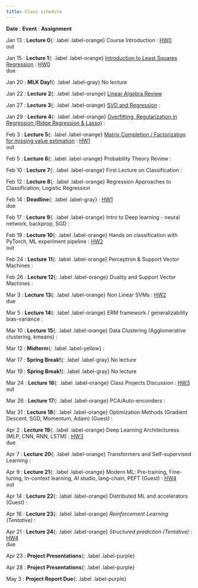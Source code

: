 ```yaml
---
title: Class schedule
---
```

**Date**
: **Event**
    : **Assignment**

Jan 13
: **Lecture 0**{: .label .label-orange} Course Introduction
	: [HW0](/main/homeworks/#homework-0-survey) <br> out

Jan 15
: **Lecture 1**{: .label .label-orange} [Introduction to Least Squares Regression](/main/Lectures/#lecture-1)
    : [HW0](/main/homeworks/#homework-0-survey) <br> due

Jan 20
: **MLK Day!**{: .label .label-gray} No lecture

Jan 22
: **Lecture 2**{: .label .label-orange} [Linear Algebra Review](/main/Lectures/#lecture-2)
        <!-- : [[M1]](/info/books/#primary-textbooks) <br> Ch1 -->

Jan 27
: **Lecture 3**{: .label .label-orange} [SVD and Regression](/main/Lectures/#lecture-3)
    : 

Jan 29
: **Lecture 4**{: .label .label-orange} [Overfitting, Regularization in Regression (Ridge Regression & Lasso)](/main/Lectures/#lecture-4) 
    : 

Feb 3
: **Lecture 5**{: .label .label-orange} [Matrix Completion / Factorization for missing value estimation](/main/Lectures/#lecture-5)
    : [HW1](/main/homeworks/#homework-1) <br> out

Feb 5
: **Lecture 6**{: .label .label-orange} Probability Theory Review
    : 

Feb 10
: **Lecture 7**{: .label .label-orange} First Lecture on Classification
    : 

Feb 12
: **Lecture 8**{: .label .label-orange} Regression Approaches to Classification; Logistic Regression

Feb 14
: **Deadline**{: .label .label-gray}
    : [HW1](/main/homeworks/#homework-1) <br> due
 
Feb 17
: **Lecture 9**{: .label .label-orange} Intro to Deep learning - neural network, backprop, SGD
    : 

Feb 19
: **Lecture 10**{: .label .label-orange} Hands on classification with PyTorch, ML experiment pipeline
    : [HW2](/main/homeworks/#homework-2) <br> out

Feb 24
: **Lecture 11**{: .label .label-orange} Perceptron & Support Vector Machines
    : 

Feb 26
: **Lecture 12**{: .label .label-orange} Duality and Support Vector Machines
    : 

Mar 3
: **Lecture 13**{: .label .label-orange} Non Linear SVMs
    : [HW2](/main/homeworks/#homework-2) <br> due

Mar 5
: **Lecture 14**{: .label .label-orange} ERM framework / generalizability bias-variance
    : 

Mar 10
: **Lecture 15**{: .label .label-orange} Data Clustering (Agglomerative clustering, kmeans)
    : 

Mar 12
: **Midterm**{: .label .label-yellow} 
    : 

Mar 17
: **Spring Break!**{: .label .label-gray} No lecture

Mar 19
: **Spring Break!**{: .label .label-gray} No lecture

Mar 24
: **Lecture 16**{: .label .label-orange} Class Projects Discussion
    : [HW3](/main/homeworks/#homework-3) <br> out

Mar 26
: **Lecture 17**{: .label .label-orange} PCA/Auto-enconders
    : 

Mar 31
: **Lecture 18**{: .label .label-orange} Optimization Methods (Gradient Descent, SGD, Momentum, Adam) (Guest)
    : 

Apr 2
: **Lecture 19**{: .label .label-orange} Deep Learning Architecturess (MLP, CNN, RNN, LSTM)
    : [HW3](/main/homeworks/#homework-3) <br> due
 
Apr 7
: **Lecture 20**{: .label .label-orange} Transformers and Self-supervised Learning
    : 

Apr 9
: **Lecture 21**{: .label .label-orange} Modern ML: Pre-training, Fine-tuning, In-context learning, AI studio, lang-chain, PEFT (Guest)
    : [HW4](/main/homeworks/#homework-4) <br> out

Apr 14
: **Lecture 22**{: .label .label-orange} Distributed ML and accelerators (Guest)
    : 

Apr 16
: **Lecture 23**{: .label .label-orange} *Reinforcement Learning (Tentative)*
    : 

Apr 21
: **Lecture 24**{: .label .label-orange} *Structured prediction (Tentative)*
    : [HW4](/main/homeworks/#homework-4) <br> due

Apr 23
: **Project Presentations**{: .label .label-purple}

Apr 28
: **Project Presentations**{: .label .label-purple}

May 3
: **Project Report Due**{: .label .label-purple}
